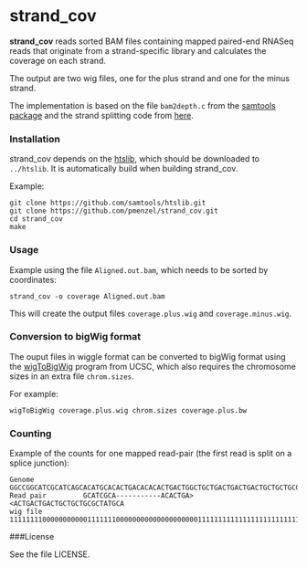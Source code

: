 strand_cov
==========

**strand_cov** reads sorted BAM files containing mapped paired-end RNASeq reads that originate
from a strand-specific library and calculates the coverage on each strand.

The output are two wig files, one for the plus strand and one for the minus strand.

The implementation is based on the file `bam2depth.c` from
the [samtools package](https://github.com/samtools/samtools)
and the strand splitting code from [here](https://github.com/dpryan79/Answers/tree/master/SEQanswers_48599).

### Installation

strand_cov depends on the [htslib](https://github.com/samtools/htslib), which should
be downloaded to `../htslib`. It is automatically build when building strand_cov.

Example:
```
git clone https://github.com/samtools/htslib.git
git clone https://github.com/pmenzel/strand_cov.git
cd strand_cov
make
```

### Usage
Example using the file `Aligned.out.bam`, which needs to be sorted by coordinates:
```
strand_cov -o coverage Aligned.out.bam
```
This will create the output files `coverage.plus.wig` and `coverage.minus.wig`.

### Conversion to bigWig format
The ouput files in wiggle format can be converted to bigWig format using the [wigToBigWig](http://hgdownload.soe.ucsc.edu/admin/exe/linux.x86_64/wigToBigWig) program from UCSC, which
also requires the chromosome sizes in an extra file `chrom.sizes`.

For example:
```
wigToBigWig coverage.plus.wig chrom.sizes coverage.plus.bw
```


### Counting
Example of the counts for one mapped read-pair (the first read is split on a splice junction):
```
Genome       GGCCGGCATCGCATCAGCACATGCACACTGACACACACTGACTGGCTGCTGACTGACTGACTGCTGCTGCGCTATGCATGCCTGCTGAC
Read pair         GCATCGCA-----------ACACTGA>                  <ACTGACTGACTGCTGCTGCGCTATGCA
wig file          1111111100000000000111111100000000000000000000111111111111111111111111111
```


###License

See the file LICENSE.


